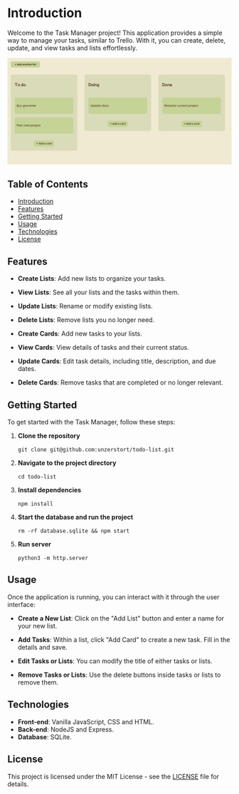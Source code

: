 # Introduction

Welcome to the Task Manager project! This application provides a simple way to manage your tasks, similar to Trello. With it, you can create, delete, update, and view tasks and lists effortlessly.

![Screenshot of a task management interface showing an 'Add Another List' button at the top. Below, there are three lists labeled 'To Do', 'Doing', and 'Completed'. Each list contains cards, and at the bottom of each list is an 'Add a New Card' button."](/public/task-manager.png)


## Table of Contents

- [Introduction](#introduction)
- [Features](#features)
- [Getting Started](#getting-started)
- [Usage](#usage)
- [Technologies](#technologies)
- [License](#license)

## Features

* **Create Lists**: Add new lists to organize your tasks.

* **View Lists**: See all your lists and the tasks within them.

* **Update Lists**: Rename or modify existing lists.

* **Delete Lists**: Remove lists you no longer need.

* **Create Cards**: Add new tasks to your lists.

* **View Cards**: View details of tasks and their current status.

* **Update Cards**: Edit task details, including title, description, and due dates.

* **Delete Cards**: Remove tasks that are completed or no longer relevant.

## Getting Started

To get started with the Task Manager, follow these steps:

1. **Clone the repository**

    ```
    git clone git@github.com:unzerstort/todo-list.git
    ```

2. **Navigate to the project directory**

    ```
    cd todo-list
    ```

3. **Install dependencies**

    ```
    npm install
    ```

4. **Start the database and run the project**

    ```
    rm -rf database.sqlite && npm start
    ```

5. **Run server**

    ```
    python3 -m http.server
    ```

## Usage

Once the application is running, you can interact with it through the user interface:

* **Create a New List**: Click on the "Add List" button and enter a name for your new list.

* **Add Tasks**: Within a list, click "Add Card" to create a new task. Fill in the details and save.

* **Edit Tasks or Lists**: You can modify the title of either tasks or lists.

* **Remove Tasks or Lists**: Use the delete buttons inside tasks or lists to remove them.

## Technologies

* **Front-end**: Vanilla JavaScript, CSS and HTML.
* **Back-end**: NodeJS and Express.
* **Database**: SQLite. 

## License

This project is licensed under the MIT License - see the [LICENSE](/LICENSE) file for details.
